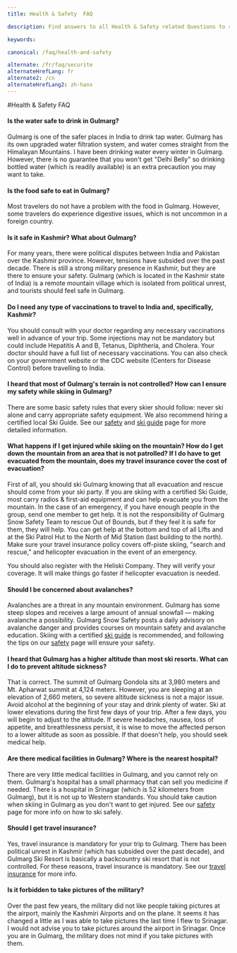 ```yaml
---
title: Health & Safety  FAQ

description: Find answers to all Health & Safety related Questions to ski Gulmarg Himalaya. Is the water, food, mountain, Kashmir, military safe? Is visiting Gulmarg Safe?

keywords:

canonical: /faq/health-and-safety

alternate: /fr/faq/securite
alternateHrefLang: fr
alternate2: /cn
alternateHrefLang2: zh-hans
---
```


#Health &amp; Safety FAQ

<div class="accordion fancy clean">
    <article class="ac-item">
        <h4 class="ac-title" id="one">Is the water safe to drink in Gulmarg?</h4>
        <div class="ac-content">
            <p>
                Gulmarg is one of the safer places in India to drink tap water. Gulmarg has its own upgraded water filtration system, and water comes straight from the Himalayan Mountains. I have been drinking water every winter in Gulmarg. However, there is no guarantee that you won't get "Delhi Belly" so drinking bottled water (which is readily available) is an extra precaution you may want to take.
            </p>
        </div>
    </article>
    <article class="ac-item">
        <h4 class="ac-title" id="two">Is the food safe to eat in Gulmarg?</h4>
        <div class="ac-content">
            <p>
                Most travelers do not have a problem with the food in Gulmarg. However, some travelers do experience digestive issues, which is not uncommon in a foreign country.
            </p>
        </div>
    </article>
    <article class="ac-item">
        <h4 class="ac-title" id="three">Is it safe in Kashmir? What about Gulmarg?</h4>
        <div class="ac-content">
            <p>
                For many years, there were political disputes between India and Pakistan over the Kashmir province. However, tensions have subsided over the past decade. There is still a strong military presence in Kashmir, but they are there to ensure your safety. Gulmarg (which is located in the Kashmir state of India) is a remote mountain village which is isolated from political unrest, and tourists should feel safe in Gulmarg.
            </p>
        </div>
    </article>
    <article class="ac-item">
        <h4 class="ac-title" id="four">Do I need any type of vaccinations to travel to India and, specifically, Kashmir?</h4>
        <div class="ac-content">
          <p>
            You should consult with your doctor regarding any necessary vaccinations well in advance of your trip. Some injections may not be mandatory but could include Hepatitis A and B, Tetanus, Diphtheria, and Cholera. Your doctor should have a full list of necessary vaccinations. You can also check on your government website or the CDC website (Centers for Disease Control) before travelling to India.
        </p>
        </div>
    </article>
    <article class="ac-item">
        <h4 class="ac-title" id="five">I heard that most of Gulmarg's terrain is not controlled? How can I ensure my safety while skiing in Gulmarg?</h4>
        <div class="ac-content">
            <p>
                There are some basic safety rules that every skier should follow: never ski alone and carry appropriate safety equipment. We also recommend hiring a certified local Ski Guide. See our <a href="/the-mountain/mountain-safety" title="Go to: Safety">safety</a> and <a href="/the-mountain/ski-guides" title="Go to: Ski Guides">ski guide</a> page for more detailed information.
            </p>
        </div>
    </article>
    <article class="ac-item">
        <h4 class="ac-title" id="six">What happens if I get injured while skiing on the mountain? How do I get down the mountain from an area that is not patrolled? If I do have to get evacuated from the mountain, does my travel insurance cover the cost of evacuation?</h4>
        <div class="ac-content">
            <p>
                First of all, you should ski Gulmarg knowing that all evacuation and rescue should come from your ski party. If you are skiing with a certified Ski Guide, most carry radios &amp; first-aid equipment and can help evacuate you from the mountain. In the case of an emergency, if you have enough people in the group, send one member to get help. It is not the responsibility of Gulmarg Snow Safety Team to rescue Out of Bounds, but if they feel it is safe for them, they will help. You can get help at the bottom and top of all Lifts and at the Ski Patrol Hut to the North of Mid Station (last building to the north). Make sure your travel insurance policy covers off-piste skiing, "search and rescue," and helicopter evacuation in the event of an emergency.
            </p>
            <p>
                You should also register with the Heliski Company. They will verify your coverage. It will make things go faster if helicopter evacuation is needed.
            </p>
        </div>
    </article>
    <article class="ac-item">
        <h4 class="ac-title" id="seven">Should I be concerned about avalanches?</h4>
        <div class="ac-content">
            <p>
                Avalanches are a threat in any mountain environment. Gulmarg has some steep slopes and receives a large amount of annual snowfall — making avalanche a possibility. Gulmarg Snow Safety posts a daily advisory on avalanche danger and provides courses on mountain safety and avalanche education. Skiing with a certified <a href="/the-mountain/ski-guides" title="Go to: Ski Guides">ski guide</a> is recommended, and following the tips on our <a href="/the-mountain/mountain-safety" title="Go to: Safety">safety</a> page will ensure your safety.
            </p>
        </div>
    </article>
    <article class="ac-item">
        <h4 class="ac-title" id="eight">I heard that Gulmarg has a higher altitude than most ski resorts. What can I do to prevent altitude sickness?</h4>
        <div class="ac-content">
            <p>
                That is correct. The summit of Gulmarg Gondola sits at 3,980 meters and Mt. Apharwat summit at 4,124 meters. However, you are sleeping at an elevation of 2,660 meters, so severe altitude sickness is not a major issue. Avoid alcohol at the beginning of your stay and drink plenty of water. Ski at lower elevations during the first few days of your trip. After a few days, you will begin to adjust to the altitude. If severe headaches, nausea, loss of appetite, and breathlessness persist, it is wise to move the affected person to a lower altitude as soon as possible. If that doesn't help, you should seek medical help.
            </p>
        </div>
    </article>
    <article class="ac-item">
        <h4 class="ac-title" id="nine">Are there medical facilities in Gulmarg? Where is the nearest hospital?</h4>
        <div class="ac-content">
            <p>
                There are very little medical facilities in Gulmarg, and you cannot rely on them. Gulmarg's hospital has a small pharmacy that can sell you medicine if needed. There is a hospital in Srinagar (which is 52 kilometers from Gulmarg), but it is not up to Western standards. You should take caution when skiing in Gulmarg as you don't want to get injured. See our <a href="/the-mountain/mountain-safety" title="Go to: Safety">safety</a> page for more info on how to ski safely.
            </p>
        </div>
    </article>
    <article class="ac-item">
        <h4 class="ac-title" id="ten">Should I get travel insurance?</h4>
        <div class="ac-content">
            <p>
                Yes, travel insurance is mandatory for your trip to Gulmarg. There has been political unrest in Kashmir (which has subsided over the past decade), and Gulmarg Ski Resort is basically a backcountry ski resort that is not controlled. For these reasons, travel insurance is mandatory. See our <a href="/gulmarg-ski-resort/getting-here/travel-insurance" title="Go to: Travel insurance">travel insurance</a> for more info.
            </p>
        </div>
    </article>
    <article class="ac-item">
        <h4 class="ac-title" id="eleven">Is it forbidden to take pictures of the military?</h4>
        <div class="ac-content">
            <p>
                Over the past few years, the military did not like people taking pictures at the airport, mainly the Kashmiri Airports and on the plane. It seems it has changed a little as I was able to take pictures the last time I flew to Srinagar. I would not advise you to take pictures around the airport in Srinagar. Once you are in Gulmarg, the military does not mind if you take pictures with them.
            </p>
        </div>
    </article>
</div>
